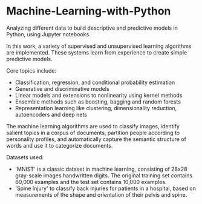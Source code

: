 # Machine-Learning-with-Python
Analyzing different data to build descriptive and predictive models in Python, using Jupyter notebooks.

In this work, a variety of supervised and unsupervised learning algorithms are implemented. These systems learn from experience to create simple predictive models.

Core topics include:
  - Classification, regression, and conditional probability estimation
  - Generative and discriminative models
  - Linear models and extensions to nonlinearity using kernel methods
  - Ensemble methods such as boosting, bagging and random forests
  - Representation learning like clustering, dimensionality reduction, autoencoders and deep nets
  
The machine learning algorithms are used to classify images, identify salient topics in a corpus of documents, partition people according to personality profiles, and automatically capture the semantic structure of words and use it to categorize documents.

Datasets used:
  - 'MNIST' is a classic dataset in machine learning, consisting of 28x28 gray-scale images handwritten digits. The original training set contains 60,000 examples and the test set contains 10,000 examples. 
  - 'Spine Injury' to classify back injuries for patients in a hospital, based on measurements of the shape and orientation of their pelvis and spine.
